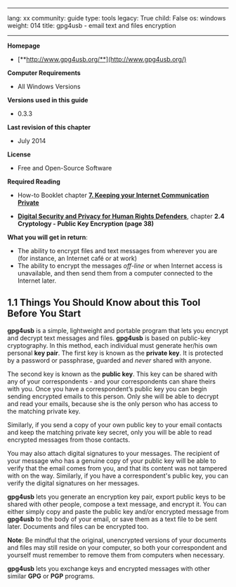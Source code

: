 

---

lang: xx
community: guide
type: tools
legacy: True
child: False
os: windows
weight: 014
title: gpg4usb - email text and files encryption

---

**Homepage**

- [**http://www.gpg4usb.org/**](http://www.gpg4usb.org/)

**Computer Requirements**

- All Windows Versions

**Versions used in this guide**

- 0.3.3

**Last revision of this chapter**

- July 2014

**License**

- Free and Open-Source Software

**Required Reading**

- How-to Booklet chapter [**7. Keeping your Internet Communication Private**](/chapter-7)

- [**Digital Security and Privacy for Human Rights Defenders**](https://www.frontlinedefenders.org/esecman), chapter **2.4 Cryptology - Public Key Encryption (page 38)**

**What you will get in return**:

- The ability to encrypt files and text messages from wherever you are (for instance, an Internet café or at work) 
- The ability to encrypt the messages *off-line* or when Internet access is unavailable, and then send them from a computer connected to the Internet later.

## 1.1 Things You Should Know about this Tool Before You Start ##

**gpg4usb** is a simple, lightweight and portable program that lets you encrypt and decrypt text messages and files. **gpg4usb** is based on public-key cryptography. In this method, each individual must generate her/his own personal **key pair**. The first key is known as the **private key**. It is protected by a password or passphrase, guarded and *never* shared with anyone.

The second key is known as the **public key**. This key can be shared with any of your correspondents - and your correspondents can share theirs with you. Once you have a correspondent’s public key you can begin sending encrypted emails to this person. Only she will be able to decrypt and read your emails, because she is the only person who has access to the matching private key.

Similarly, if you send a copy of your own public key to your email contacts and keep the matching private key secret, only you will be able to read encrypted messages from those contacts.

You may also attach digital signatures to your messages. The recipient of your message who has a genuine copy of your public key will be able to verify that the email comes from you, and that its content was not tampered with on the way. Similarly, if you have a correspondent's public key, you can verify the digital signatures on her messages.

**gpg4usb** lets you generate an encryption key pair, export public keys to be shared with other people, compose a text message, and encrypt it. You can either simply copy and paste the public key and/or encrypted message from **gpg4usb** to the body of your email, or save them as a text file to be sent later. Documents and files can be encrypted too. 

**Note**: Be mindful that the original, unencrypted versions of your documents and files may still reside on your computer, so both your correspondent and yourself must remember to remove them from computers when necessary.

**gpg4usb** lets you exchange keys and encrypted messages with other similar **GPG** or **PGP** programs.

